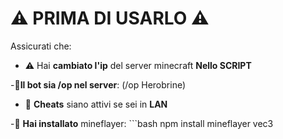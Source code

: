 # ⚠️ PRIMA DI USARLO ⚠️

Assicurati che:

- ⚠️ Hai **cambiato l'ip** del server minecraft **Nello SCRIPT**
  
-🔐**Il bot sia /op nel server**: (/op Herobrine)

- 🧰 **Cheats** siano attivi se sei in **LAN**

-🚩 **Hai installato** mineflayer:
     ```bash
       npm install mineflayer vec3
  




